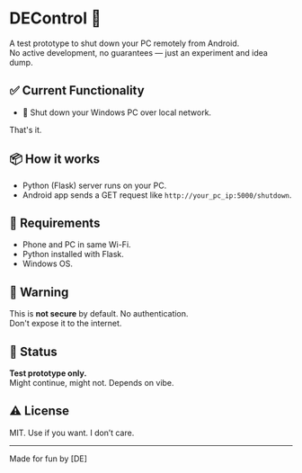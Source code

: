 # DEControl 🔻

A test prototype to shut down your PC remotely from Android.  
No active development, no guarantees — just an experiment and idea dump.

## ✅ Current Functionality
- 📴 Shut down your Windows PC over local network.

That's it.

## 📦 How it works
- Python (Flask) server runs on your PC.
- Android app sends a GET request like `http://your_pc_ip:5000/shutdown`.

## 📡 Requirements
- Phone and PC in same Wi-Fi.
- Python installed with Flask.
- Windows OS.

## 🔐 Warning
This is **not secure** by default. No authentication.  
Don't expose it to the internet.

## 🚧 Status
**Test prototype only.**  
Might continue, might not. Depends on vibe.

## ⚠️ License
MIT. Use if you want. I don’t care.

---

Made for fun by [DE]
